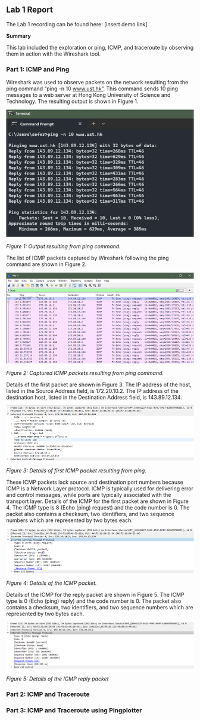 ## Lab 1 Report

The Lab 1 recording can be found here: [insert demo link]

**Summary**

This lab included the exploration or ping, ICMP, and traceroute by observing them in action with the Wireshark tool.

### Part 1: ICMP and Ping

Wireshark was used to observe packets on the network resulting from the ping command “ping -n 10 www.ust.hk”. This command sends 10 ping messages to a web server at Hong Kong University of Science and Technology. The resulting output is shown in Figure 1.

![](media/fig01.png)

*Figure 1: Output resulting from ping command.*

The list of ICMP packets captured by Wireshark following the ping command are shown in Figure 2.

![](media/fig02.png)

*Figure 2: Captured ICMP packets resulting from ping command.*

Details of the first packet are shown in Figure 3. The IP address of the host, listed in the Source Address field, is 172.20.10.2. The IP address of the destination host, listed in the Destination Address field, is 143.89.12.134.

![](media/fig03.png)

*Figure 3: Details of first ICMP packet resulting from ping.*

These ICMP packets lack source and destination port numbers because ICMP is a Network Layer protocol. ICMP is typically used for delivering error and control messages, while ports are typically associated with the transport layer.
Details of the ICMP for the first packet are shown in Figure 4. The ICMP type is 8 (Echo (ping) request) and the code number is 0. The packet also contains a checksum, two identifiers, and two sequence numbers which are represented by two bytes each.

![](media/fig04.png)

*Figure 4: Details of the ICMP packet.*

Details of the ICMP for the reply packet are shown in Figure 5. The ICMP type is 0 (Echo (ping) reply) and the code number is 0. The packet also contains a checksum, two identifiers, and two sequence numbers which are represented by two bytes each.

![](media/fig05.png)

*Figure 5: Details of the ICMP reply packet*

### Part 2: ICMP and Traceroute

### Part 3: ICMP and Traceroute using Pingplotter


